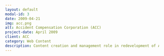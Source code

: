 ```yaml
---
layout: default
modal-id: 3
date: 2009-04-21
img: acc.png
alt: Accident Compensation Corporation (ACC)
project-date: April 2009
client: ACC
category: Web Content
description: Content creation and management role in redevelopment of ACC.co.nz website.
---
```

